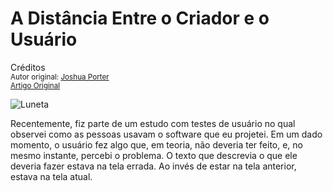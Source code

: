 A Distância Entre o Criador e o Usuário
=======================================
Créditos<br/>
<small>Autor original: [Joshua Porter](http://52weeksofux.com/)<br/>[Artigo Original](http://52weeksofux.com/post/800723783/the-distance-between-maker-and-user)</small>

![Luneta](http://media.tumblr.com/tumblr_l5f8k3YSU41qz8ohs.png "Luneta")

Recentemente, fiz parte de um estudo com testes de usuário no qual observei como as pessoas usavam o software que eu projetei. Em um dado momento, o usuário fez algo que, em teoria, não deveria ter feito, e, no mesmo instante, percebi o problema. O texto que descrevia o que ele deveria fazer estava na tela errada. Ao invés de estar na tela anterior, estava na tela atual.